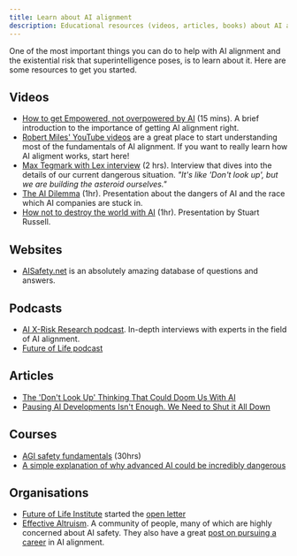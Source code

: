 ```yaml
---
title: Learn about AI alignment
description: Educational resources (videos, articles, books) about AI alignment
---
```


One of the most important things you can do to help with AI alignment and the existential risk that superintelligence poses, is to learn about it.
Here are some resources to get you started.

## Videos

- [How to get Empowered, not overpowered by AI](https://www.youtube.com/watch?v=2LRwvU6gEbA) (15 mins). A brief introduction to the importance of getting AI alignment right.
- [Robert Miles' YouTube videos](https://www.youtube.com/watch?v=nKJlF-olKmglist=PLqL14ZxTTA4fyhYg6xD6Fz05WcuxLGseL) are a great place to start understanding most of the fundamentals of AI alignment. If you want to really learn how AI aligment works, start here!
- [Max Tegmark with Lex interview](https://youtu.be/VcVfceTsD0A?t=1547) (2 hrs). Interview that dives into the details of our current dangerous situation. _"It's like 'Don't look up', but we are building the asteroid ourselves."_
- [The AI Dilemma](https://www.youtube.com/watch?v=xoVJKj8lcNQ&t=1903s) (1hr). Presentation about the dangers of AI and the race which AI companies are stuck in.
- [How not to destroy the world with AI](https://www.youtube.com/watch?v=ISkAkiAkK7A) (1hr). Presentation by Stuart Russell.

## Websites

- [AISafety.net](https://aisafety.net/) is an absolutely amazing database of questions and answers.

## Podcasts
- [AI X-Risk Research podcast](https://axrp.net/). In-depth interviews with experts in the field of AI alignment.
- [Future of Life podcast](https://soundcloud.com/futureoflife)


## Articles

- [The 'Don't Look Up' Thinking That Could Doom Us With AI](https://time.com/6273743/thinking-that-could-doom-us-with-ai/)
- [Pausing AI Developments Isn't Enough. We Need to Shut it All Down](https://time.com/6266923/ai-eliezer-yudkowsky-open-letter-not-enough/)
## Courses

- [AGI safety fundamentals](https://www.agisafetyfundamentals.com/) (30hrs)
- [A simple explanation of why advanced AI could be incredibly dangerous](https://muddyclothes.substack.com/p/a-simple-explanation-of-why-advanced)

## Organisations

- [Future of Life Institute](https://futureoflife.org/cause-area/artificial-intelligence/) started the [open letter](https://futureoflife.org/open-letter/pause-giant-ai-experiments/)
- [Effective Altruism](https://www.effectivealtruism.org/). A community of people, many of which are highly concerned about AI safety. They also have a great [post on pursuing a career](https://forum.effectivealtruism.org/posts/7WXPkpqKGKewAymJf/how-to-pursue-a-career-in-technical-ai-alignment) in AI alignment.
